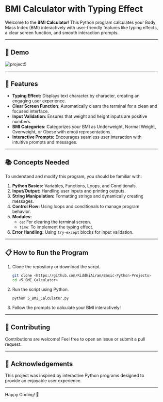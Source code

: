 # BMI Calculator with Typing Effect

Welcome to the **BMI Calculator**! This Python program calculates your Body Mass Index (BMI) interactively with user-friendly features like typing effects, a clear screen function, and smooth interaction prompts. 

---

## 🎥 Demo

![project5](https://github.com/user-attachments/assets/8e75503a-fe05-44cc-b742-0052bd8aa98a)

---

## 🚀 Features

- **Typing Effect:** Displays text character by character, creating an engaging user experience.
- **Clear Screen Function:** Automatically clears the terminal for a clean and focused interface.
- **Input Validation:** Ensures that weight and height inputs are positive numbers.
- **BMI Categories:** Categorizes your BMI as Underweight, Normal Weight, Overweight, or Obese with emoji representations.
- **Interactive Prompts:** Encourages seamless user interaction with intuitive prompts and messages.

---

## 📚 Concepts Needed

To understand and modify this program, you should be familiar with:

1. **Python Basics:** Variables, Functions, Loops, and Conditionals.
2. **Input/Output:** Handling user inputs and printing outputs.
3. **String Manipulation:** Formatting strings and dynamically creating messages.
4. **Control Flow:** Using loops and conditionals to manage program behavior.
5. **Modules:** 
    - `os`: For clearing the terminal screen.
    - `time`: To implement the typing effect.
6. **Error Handling:** Using `try-except` blocks for input validation.

---

## 📋 How to Run the Program

1. Clone the repository or download the script.

   ```bash
   git clone <https://github.com/RiddhiAiran/Basic-Python-Projects>
   cd <5_BMI_Calculator>
   ```

2. Run the script using Python.

   ```bash
   python 5_BMI_Calculator.py
   ```

3. Follow the prompts to calculate your BMI interactively!


---

## 🤝 Contributing

Contributions are welcome! Feel free to open an issue or submit a pull request.

---

## 🌟 Acknowledgements

This project was inspired by interactive Python programs designed to provide an enjoyable user experience.

---

Happy Coding! 🎉
